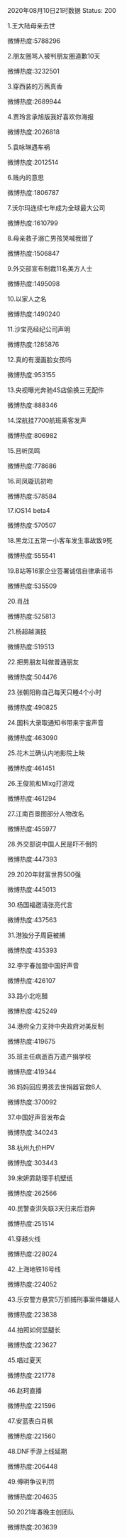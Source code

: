 2020年08月10日21时数据
Status: 200

1.王大陆母亲去世

微博热度:5788296

2.朋友圈骂人被判朋友圈道歉10天

微博热度:3232501

3.穿西装的万茜真香

微博热度:2689944

4.贾玲言承旭版我好喜欢你海报

微博热度:2026818

5.袁咏琳遇车祸

微博热度:2012514

6.贱内的意思

微博热度:1806787

7.沃尔玛连续七年成为全球最大公司

微博热度:1610799

8.母亲救子溺亡男孩哭喊我错了

微博热度:1506847

9.外交部宣布制裁11名美方人士

微博热度:1495098

10.以家人之名

微博热度:1490240

11.沙宝亮经纪公司声明

微博热度:1285876

12.真的有漫画脸女孩吗

微博热度:953155

13.央视曝光奔驰4S店偷换三无配件

微博热度:888346

14.深航挂7700航班乘客发声

微博热度:806982

15.且听凤鸣

微博热度:778686

16.司凤璇玑初吻

微博热度:578584

17.iOS14 beta4

微博热度:570507

18.黑龙江五常一小客车发生事故致9死

微博热度:555541

19.B站等16家企业签署诚信自律承诺书

微博热度:535509

20.肖战

微博热度:525813

21.杨超越演技

微博热度:519513

22.把男朋友叫做普通朋友

微博热度:504476

23.张朝阳称自己每天只睡4个小时

微博热度:490825

24.国科大录取通知书带来宇宙声音

微博热度:463090

25.花木兰确认内地影院上映

微博热度:461451

26.王俊凯和Mlxg打游戏

微博热度:461294

27.江南百景图部分人物改名

微博热度:455977

28.外交部说中国人民是吓不倒的

微博热度:447393

29.2020年财富世界500强

微博热度:445013

30.杨国福邀请张亮代言

微博热度:437563

31.港独分子周庭被捕

微博热度:435393

32.李宇春加盟中国好声音

微博热度:426107

33.路小北吃醋

微博热度:425249

34.港府全力支持中央政府对美反制

微博热度:419675

35.班主任病逝百万遗产捐学校

微博热度:419344

36.妈妈回应男孩去世捐器官救6人

微博热度:370092

37.中国好声音发布会

微博热度:340243

38.杭州九价HPV

微博热度:303443

39.宋妍霏助理手机壁纸

微博热度:262566

40.民警查洪失联3天归来后泪奔

微博热度:251514

41.穿越火线

微博热度:228024

42.上海地铁16号线

微博热度:224052

43.乐安警方悬赏5万抓捕刑事案件嫌疑人

微博热度:223838

44.拍照如何显腿长

微博热度:223627

45.唱过夏天

微博热度:221778

46.赵珂直播

微博热度:221596

47.安蓝表白肖枫

微博热度:221560

48.DNF手游上线延期

微博热度:206448

49.傅明争议判罚

微博热度:204635

50.2021年春晚主创团队

微博热度:203639


